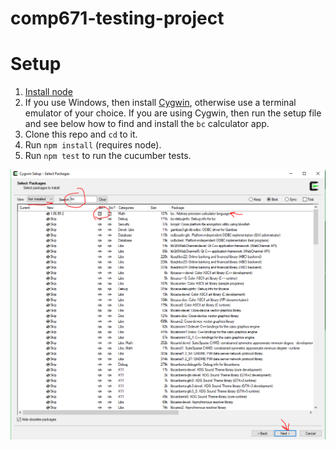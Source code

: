 # comp671-testing-project




# Setup

1. [Install node](https://nodejs.org/en/download/)
1. If you use Windows, then install [Cygwin](https://cygwin.com/install.html), otherwise use a terminal emulator of your choice. If you are using Cygwin, then run the setup file and see below how to find and install the `bc` calculator app.
1. Clone this repo and `cd` to it.
1. Run `npm install` (requires node).
1. Run `npm test` to run the cucumber tests.



![Cygwin setup](https://raw.githubusercontent.com/aressler38/comp671-testing-project/master/img/cygwin-setup-bc.png)
